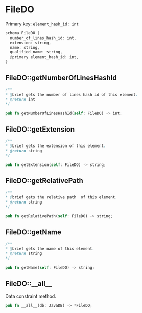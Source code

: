 # FileDO

Primary key: `element_hash_id: int`

```rust
schema FileDO {
  number_of_lines_hash_id: int,
  extension: string,
  name: string,
  qualified_name: string,
  @primary element_hash_id: int,
}
```
## FileDO::getNumberOfLinesHashId

```java
/**
* @brief gets the number of lines hash id of this element.
* @return int
*/
```
```rust
pub fn getNumberOfLinesHashId(self: FileDO) -> int;
```
## FileDO::getExtension

```java
/**
* @brief gets the extension of this element.
* @return string
*/
```
```rust
pub fn getExtension(self: FileDO) -> string;
```
## FileDO::getRelativePath

```java
/**
* @brief gets the relative path  of this element.
* @return string
*/
```
```rust
pub fn getRelativePath(self: FileDO) -> string;
```
## FileDO::getName

```java
/**
* @brief gets the name of this element.
* @return string
*/
```
```rust
pub fn getName(self: FileDO) -> string;
```
## FileDO::\_\_all\_\_

Data constraint method.

```rust
pub fn __all__(db: JavaDB) -> *FileDO;
```
